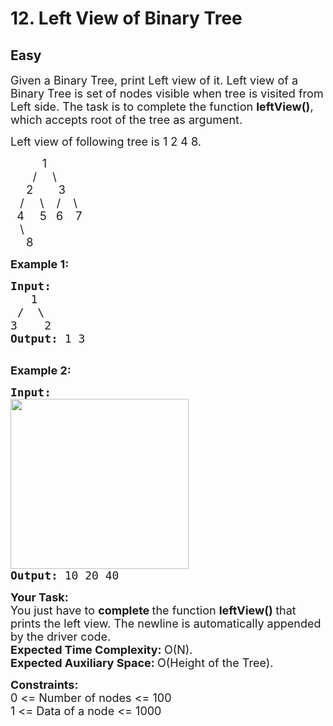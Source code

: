 # 12. Left View of Binary Tree
## Easy 
<div class="problem-statement">
                <p></p><p><span style="font-size:18px">Given a Binary Tree, print Left view of it. Left view of a Binary Tree is set of nodes visible when tree is visited from Left side. The task is to complete the function <strong>leftView()</strong>, which accepts root of the tree as argument.</span></p>

<p><span style="font-size:18px">Left view of following tree is 1 2 4 8.</span></p>

<p><span style="font-size:18px">&nbsp;&nbsp;&nbsp;&nbsp;&nbsp;&nbsp;&nbsp;&nbsp;&nbsp; 1<br>
&nbsp;&nbsp;&nbsp;&nbsp;&nbsp;&nbsp; /&nbsp;&nbsp;&nbsp;&nbsp; \<br>
&nbsp;&nbsp;&nbsp;&nbsp; 2&nbsp;&nbsp;&nbsp;&nbsp;&nbsp;&nbsp;&nbsp; 3<br>
&nbsp;&nbsp; /&nbsp;&nbsp; &nbsp; \ &nbsp;&nbsp; /&nbsp;&nbsp;&nbsp; \<br>
&nbsp; 4&nbsp;&nbsp;&nbsp;&nbsp; 5&nbsp;&nbsp; 6&nbsp;&nbsp;&nbsp; 7<br>
&nbsp;&nbsp; \<br>
&nbsp;&nbsp;&nbsp;&nbsp; 8&nbsp; &nbsp;</span></p>

<p><span style="font-size:18px"><strong>Example 1:</strong></span></p>

<pre><span style="font-size:18px"><strong>Input:
</strong>&nbsp;  1
&nbsp;/&nbsp; \
3&nbsp; &nbsp; 2
<strong>Output: </strong>1 3<strong>
</strong></span>
</pre>

<p><span style="font-size:18px"><strong>Example 2:</strong></span></p>

<pre><span style="font-size:18px"><strong>Input:
</strong><img alt="" src="https://media.geeksforgeeks.org/wp-content/cdn-uploads/20190221103723/leftview.jpg" style="height:272px; width:285px" class="img-responsive">
<strong>Output: </strong>10 20 40
</span></pre>

<p><span style="font-size:18px"><strong>Your Task:</strong><br>
You just have to <strong>complete </strong>the function <strong>leftView() </strong>that prints the left view. The newline is automatically appended by the driver code.</span><br>
<span style="font-size:18px"><strong>Expected Time Complexity:&nbsp;</strong>O(N).<br>
<strong>Expected Auxiliary Space:&nbsp;</strong>O(Height of the Tree).</span></p>

<p><span style="font-size:18px"><strong>Constraints:</strong><br>
0 &lt;= Number of nodes &lt;= 100<br>
1 &lt;= Data of a node &lt;= 1000</span></p>
 <p></p>
            </div>